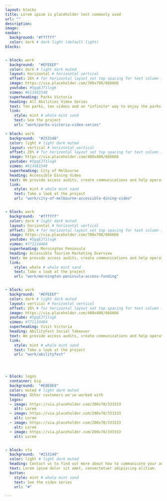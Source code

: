 ```yaml
---
layout: blocks
title: Lorem ipsum is placeholder text commonly used
url: ""
description:
image:
navbar:
  background: "#ffffff"
  color: dark # dark light (default light)
blocks:


- block: work
  background:  "#EFEEEF"
  color: dark # light dark muted
  layout: horizontal # horizontal vertical
  offset: 26% # for horizontal layout set top spacing for text column in percentages eg 25%
  image: https://via.placeholder.com/700x700/666666
  youtube: #5gqEJT1lxgk
  vimeo: #613481548
  superheading: Parks Victoria
  heading: All Abilities Video Series
  text: Ten parks, ten videos and an *infinite* way to enjoy the parks of victoria.
  link:
    style: mint # whale mint sand
    text: See the project
    url: "work/parks-victoria-video-series"

- block: work
  background:  "#253148"
  color: light # light dark muted
  layout: vertical # horizontal vertical
  offset: 26% # for horizontal layout set top spacing for text column in percentages eg 25%
  image: https://via.placeholder.com/400x400/666666
  youtube: #5gqEJT1lxgk
  vimeo: #613481548
  superheading: City of Melbourne
  heading: Accessible Dining Video
  text: We provide access audits, create communications and help operators  meet more visitors.
  link:
    style: mint # whale mint sand
    text: Take a look at the project
    url: "work/city-of-melbourne-accessible-dining-video"


- block: work
  background:  "#ffffff"
  color: dark # light dark muted
  layout: horizontal # horizontal vertical
  offset: 26% # for horizontal layout set top spacing for text column in percentages eg 25%
  image: https://via.placeholder.com/700x700/666666
  youtube: #5gqEJT1lxgk
  vimeo: #771124484
  superheading: Mornington Peninsula
  heading: Accessible Tourism Marketing Overview
  text: We provide access audits, create communications and help operators  meet more visitors.
  link:
    style: whale # whale mint sand
    text: Take a look at the project
    url: "work/mornington-peninsula-access-funding"


- block: work
  background:  "#EFEEEF"
  color: dark # light dark muted
  layout: vertical # horizontal vertical
  offset: 26% # for horizontal layout set top spacing for text column in percentages eg 25%
  image: https://via.placeholder.com/400x400/666666
  youtube: #5gqEJT1lxgk
  vimeo: #771124484
  superheading: Visit Victoria
  heading: AbilityFest Social Takeover
  text: We provide access audits, create communications and help operators  meet more visitors.
  link:
    style: mint # whale mint sand
    text: Take a look at the project
    url: "work/abilityfest"




- block: logos
  container: big
  background:  "#E8E8E8"
  color: muted # light dark muted
  heading: Other customers we've worked with
  logos:
  - image: https://via.placeholder.com/200x70/333333
    alt: Lorem
  - image: https://via.placeholder.com/200x70/333333
    alt: Lorem
  - image: https://via.placeholder.com/200x70/333333
    alt: Lorem
  - image: https://via.placeholder.com/200x70/333333
    alt: Lorem


- block: cta
  background:  "#253148"
  color: light # light dark muted
  heading: Contact us to find out more about how to communicate your access
  text: Lorem ipsum dolor sit amet, consectetuer adipiscing elitiam.
  button:
    style: mint # whale mint sand
    text: See the video series
    url: "#"

---
```

